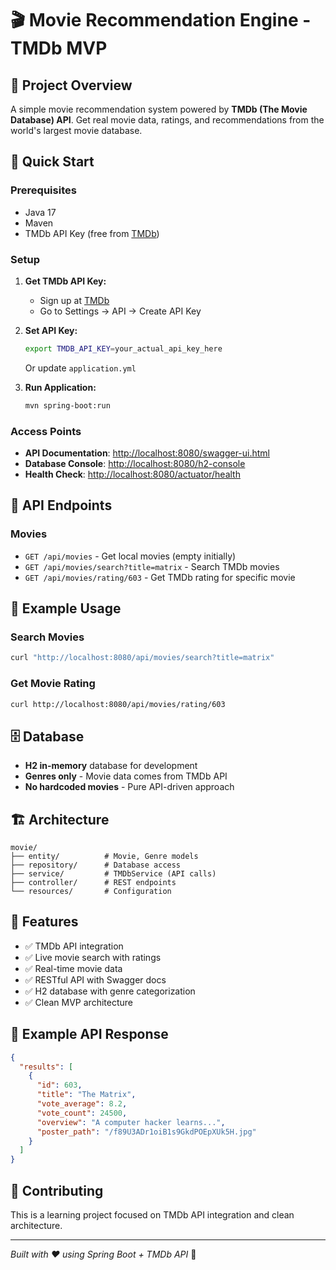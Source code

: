 # 🎬 Movie Recommendation Engine - TMDb MVP

## 📘 Project Overview

A simple movie recommendation system powered by **TMDb (The Movie Database) API**. Get real movie data, ratings, and recommendations from the world's largest movie database.

## 🚀 Quick Start

### Prerequisites

- Java 17
- Maven
- TMDb API Key (free from [TMDb](https://www.themoviedb.org/settings/api))

### Setup

1. **Get TMDb API Key:**
   - Sign up at [TMDb](https://www.themoviedb.org/)
   - Go to Settings → API → Create API Key

2. **Set API Key:**

   ```bash
   export TMDB_API_KEY=your_actual_api_key_here
   ```

   Or update `application.yml`

3. **Run Application:**

   ```bash
   mvn spring-boot:run
   ```

### Access Points

- **API Documentation**: <http://localhost:8080/swagger-ui.html>
- **Database Console**: <http://localhost:8080/h2-console>
- **Health Check**: <http://localhost:8080/actuator/health>

## 📡 API Endpoints

### Movies

- `GET /api/movies` - Get local movies (empty initially)
- `GET /api/movies/search?title=matrix` - Search TMDb movies
- `GET /api/movies/rating/603` - Get TMDb rating for specific movie

## 🎯 Example Usage

### Search Movies

```bash
curl "http://localhost:8080/api/movies/search?title=matrix"
```

### Get Movie Rating

```bash
curl http://localhost:8080/api/movies/rating/603
```

## 🗄️ Database

- **H2 in-memory** database for development
- **Genres only** - Movie data comes from TMDb API
- **No hardcoded movies** - Pure API-driven approach

## 🏗️ Architecture

```
movie/
├── entity/          # Movie, Genre models
├── repository/      # Database access
├── service/         # TMDbService (API calls)
├── controller/      # REST endpoints
└── resources/       # Configuration
```

## 🎨 Features

- ✅ TMDb API integration
- ✅ Live movie search with ratings
- ✅ Real-time movie data
- ✅ RESTful API with Swagger docs
- ✅ H2 database with genre categorization
- ✅ Clean MVP architecture

## 🔮 Example API Response

```json
{
  "results": [
    {
      "id": 603,
      "title": "The Matrix",
      "vote_average": 8.2,
      "vote_count": 24500,
      "overview": "A computer hacker learns...",
      "poster_path": "/f89U3ADr1oiB1s9GkdPOEpXUk5H.jpg"
    }
  ]
}
```

## 🤝 Contributing

This is a learning project focused on TMDb API integration and clean architecture.

---

*Built with ❤️ using Spring Boot + TMDb API* 🍿
